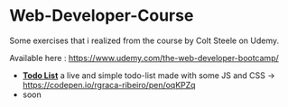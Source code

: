 # Web-Developer-Course
Some exercises that i realized from the course by Colt Steele on Udemy.

Available here : https://www.udemy.com/the-web-developer-bootcamp/

- **[Todo List](./todo-list)** a live and simple todo-list made with some JS and CSS -> https://codepen.io/rgraca-ribeiro/pen/oqKPZq
- soon